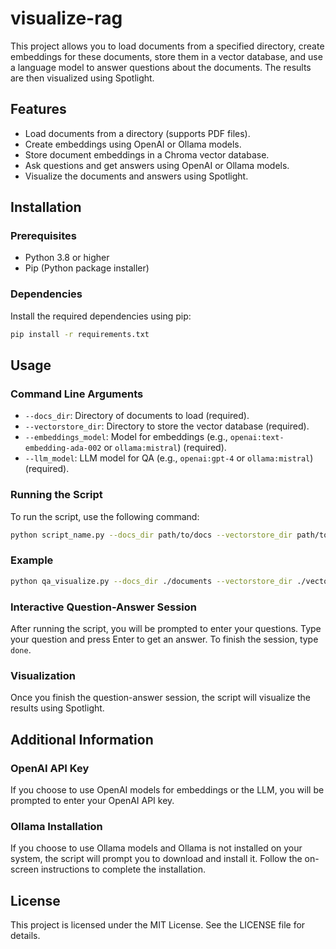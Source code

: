 # visualize-rag

This project allows you to load documents from a specified directory, create embeddings for these documents, store them in a vector database, and use a language model to answer questions about the documents. The results are then visualized using Spotlight.

## Features

- Load documents from a directory (supports PDF files).
- Create embeddings using OpenAI or Ollama models.
- Store document embeddings in a Chroma vector database.
- Ask questions and get answers using OpenAI or Ollama models.
- Visualize the documents and answers using Spotlight.

## Installation

### Prerequisites

- Python 3.8 or higher
- Pip (Python package installer)

### Dependencies

Install the required dependencies using pip:

```sh
pip install -r requirements.txt
```

## Usage

### Command Line Arguments

- `--docs_dir`: Directory of documents to load (required).
- `--vectorstore_dir`: Directory to store the vector database (required).
- `--embeddings_model`: Model for embeddings (e.g., `openai:text-embedding-ada-002` or `ollama:mistral`) (required).
- `--llm_model`: LLM model for QA (e.g., `openai:gpt-4` or `ollama:mistral`) (required).

### Running the Script

To run the script, use the following command:

```sh
python script_name.py --docs_dir path/to/docs --vectorstore_dir path/to/vectorstore --embeddings_model openai:text-embedding-ada-002 --llm_model openai:gpt-4
```

### Example

```sh
python qa_visualize.py --docs_dir ./documents --vectorstore_dir ./vectorstore --embeddings_model openai:text-embedding-ada-002 --llm_model openai:gpt-4
```

### Interactive Question-Answer Session

After running the script, you will be prompted to enter your questions. Type your question and press Enter to get an answer. To finish the session, type `done`.

### Visualization

Once you finish the question-answer session, the script will visualize the results using Spotlight.

## Additional Information

### OpenAI API Key

If you choose to use OpenAI models for embeddings or the LLM, you will be prompted to enter your OpenAI API key.

### Ollama Installation

If you choose to use Ollama models and Ollama is not installed on your system, the script will prompt you to download and install it. Follow the on-screen instructions to complete the installation.

## License

This project is licensed under the MIT License. See the LICENSE file for details.

